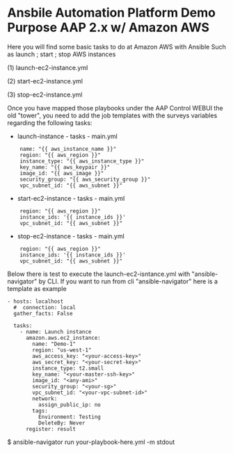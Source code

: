 # Ansbile Automation Platform Demo Purpose AAP 2.x w/ Amazon AWS

Here you will find some basic tasks to do at Amazon AWS with Ansible
Such as launch ; start ; stop AWS instances

(1) launch-ec2-instance.yml

(2) start-ec2-instance.yml

(3) stop-ec2-instance.yml

Once you have mapped those playbooks under the AAP Control WEBUI the old "tower", you need to add 
the job templates with the surveys variables regarding the following tasks:

- launch-instance - tasks - main.yml
```
    name: "{{ aws_instance_name }}"
    region: "{{ aws_region }}"
    instance_type: "{{ aws_instance_type }}"
    key_name: "{{ aws_keypair }}"
    image_id: "{{ aws_image }}"
    security_group: "{{ aws_security_group }}"
    vpc_subnet_id: "{{ aws_subnet }}"
```
- start-ec2-instance - tasks - main.yml
```
    region: "{{ aws_region }}"
    instance_ids: '{{ instance_ids }}'
    vpc_subnet_id: "{{ aws_subnet }}"
```
- stop-ec2-instance - tasks - main.yml
```
    region: "{{ aws_region }}"
    instance_ids: '{{ instance_ids }}'
    vpc_subnet_id: "{{ aws_subnet }}"
```


Below there is test to execute the launch-ec2-isntance.yml with "ansible-navigator" by CLI.
If you want to run from cli "ansible-navigator" here is a template as example

```
- hosts: localhost
  #  connection: local
  gather_facts: False

  tasks:
    - name: Launch instance
      amazon.aws.ec2_instance:
        name: "Demo-1"
        region: "us-west-1"
        aws_access_key: "<your-access-key>"
        aws_secret_key: "<your-secret-key>"
        instance_type: t2.small
        key_name: "<your-master-ssh-key>"
        image_id: "<any-ami>"
        security_group: "<your-sg>"
        vpc_subnet_id: "<your-vpc-subnet-id>"
        network:
          assign_public_ip: no
        tags:
          Environment: Testing
          DeleteBy: Never
      register: result  
```

$ ansible-navigator run your-playbook-here.yml -m stdout




